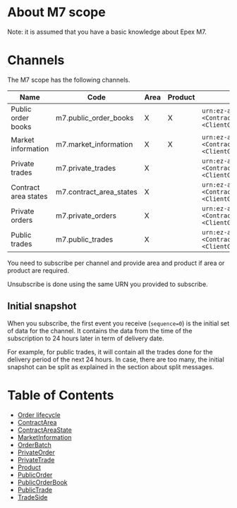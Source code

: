 # About M7 scope

Note: it is assumed that you have a basic knowledge about Epex M7.

# Channels

The M7 scope has the following channels.

| Name | Code | Area | Product | Urn |
| --- | --- | --- | --- | --- |
| Public order books | m7.public_order_books | X | X | `urn:ez-api:<Contract>:m7:public_order_books:<ClientGuid>:<Area>:<Product>` |
| Market information | m7.market_information | X | X | `urn:ez-api:<Contract>:m7:market_information:<ClientGuid>:<Area>:<Product>` |
| Private trades | m7.private_trades | X |  | `urn:ez-api:<Contract>:m7:private_trades:<ClientGuid>:<Area>` |
| Contract area states | m7.contract_area_states | X |  | `urn:ez-api:<Contract>:m7:contract_area_states:<ClientGuid>:<Area>` |
| Private orders | m7.private_orders | X |  | `urn:ez-api:<Contract>:m7:private_orders:<ClientGuid>:<Area>` |
| Public trades | m7.public_trades | X |  | `urn:ez-api:<Contract>:m7:public_trades:<ClientGuid>:<Area>` |

You need to subscribe per channel and provide area and product if area or product are required.

Unsubscribe is done using the same URN you provided to subscribe.

## Initial snapshot

When you subscribe, the first event you receive (`sequence=0`) is the initial set of data for the channel. It contains the data from the time of the subscription to 24 hours later in term of delivery date.

For example, for public trades, it will contain all the trades done for the delivery period of the next 24 hours. In case, there are too many, the initial snapshot can be split as explained in the section about split messages.

# Table of Contents

* [Order lifecycle](1-orderlifecycle.md)
* [ContractArea](contractarea.md)
* [ContractAreaState](contractareastate.md)
* [MarketInformation](marketinformation.md)
* [OrderBatch](orderbatch.md)
* [PrivateOrder](privateorder.md)
* [PrivateTrade](privatetrade.md)
* [Product](product.md)
* [PublicOrder](publicorder.md)
* [PublicOrderBook](publicorderbook.md)
* [PublicTrade](publictrade.md)
* [TradeSide](tradeside.md)
